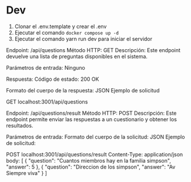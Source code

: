 




# Dev

1. Clonar el .env.template y crear el .env
2. Ejecutar el comando ```docker compose up -d```
3. Ejecutar el comando yarn run dev para iniciar el servidor

Endpoint: /api/questions
Método HTTP: GET
Descripción:
Este endpoint devuelve una lista de preguntas disponibles en el sistema.

Parámetros de entrada:
Ninguno

Respuesta:
Código de estado: 200 OK

Formato del cuerpo de la respuesta: JSON
Ejemplo de solicitud

GET localhost:3001/api/questions





Endpoint: /api/questions/result
Método HTTP: POST
Descripción:
Este endpoint permite enviar las respuestas a un cuestionario y obtener los resultados.

Parámetros de entrada:
Formato del cuerpo de la solicitud: JSON
Ejemplo de solicitud:

POST localhost:3001/api/questions/result
Content-Type: application/json
body:
[
    {
        "question": "Cuantos miembros hay en la familia simpson",
        "answer": 5
    },
    {
        "question": "Direccion de los simpson",
        "answer": "Av Siempre viva"
    }
]
